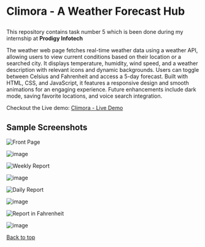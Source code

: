 # <p id="top">Climora - A Weather Forecast Hub</p>

This repository contains task number 5 which is been done during my internship at <b>Prodigy Infotech</b>

The weather web page fetches real-time weather data using a weather API, allowing users to view current conditions based on their location or a searched city. It displays temperature, humidity, wind speed, and a weather description with relevant icons and dynamic backgrounds. Users can toggle between Celsius and Fahrenheit and access a 5-day forecast. Built with HTML, CSS, and JavaScript, it features a responsive design and smooth animations for an engaging experience. Future enhancements include dark mode, saving favorite locations, and voice search integration.

Checkout the Live demo: <a href="https://climoraweb.netlify.app/">Climora - Live Demo</a>

## Sample Screenshots

![Front Page](https://img.shields.io/badge/Front&nbsp;page-%230078D4?style=flat&colorB=%23A3E635)

![image](https://github.com/user-attachments/assets/5dd53e6c-902f-4e55-933a-293e57c4bf3e)


![Weekly Report](https://img.shields.io/badge/Weekly&nbsp;Report-%230078D4?style=flat&colorB=%23A3E635)

![image](https://github.com/user-attachments/assets/00fd04fb-3eba-4527-b0bb-e8e1af077b47)


![Daily Report](https://img.shields.io/badge/Daily&nbsp;Report-%230078D4?style=flat&colorB=%23A3E635)

![image](https://github.com/user-attachments/assets/55003982-f17c-4972-a705-11b246bac59c)


![Report in Fahrenheit](https://img.shields.io/badge/Report&nbsp;in&nbsp;Fahrenheit-%230078D4?style=flat&colorB=%23A3E635)

![image](https://github.com/user-attachments/assets/5b92eae3-d6ac-40d1-84a7-97178cbffdda)

<a href="#top">Back to top</a>
